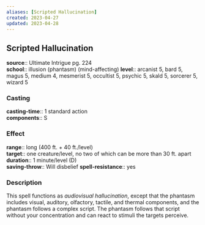 ```yaml
---
aliases: [Scripted Hallucination]
created: 2023-04-27
updated: 2023-04-28
---
```


## Scripted Hallucination

**source**:: Ultimate Intrigue pg. 224  
**school**:: illusion (phantasm) (mind-affecting)
**level**:: arcanist 5, bard 5, magus 5, medium 4, mesmerist 5, occultist 5, psychic 5, skald 5, sorcerer 5, wizard 5

### Casting

**casting-time**:: 1 standard action  
**components**:: S

### Effect

**range**:: long (400 ft. + 40 ft./level)  
**target**:: one creature/level, no two of which can be more than 30 ft. apart  
**duration**:: 1 minute/level (D)  
**saving-throw**:: Will disbelief
**spell-resistance**:: yes

### Description

This spell functions as *audiovisual hallucination*, except that the phantasm includes visual, auditory, olfactory, tactile, and thermal components, and the phantasm follows a complex script. The phantasm follows that script without your concentration and can react to stimuli the targets perceive.
